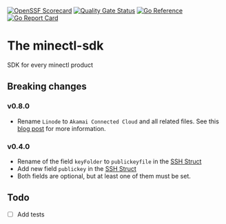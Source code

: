 [![OpenSSF Scorecard](https://api.securityscorecards.dev/projects/github.com/dirien/minectl-sdk/badge)](https://api.securityscorecards.dev/projects/github.com/dirien/minectl-sdk)
[![Quality Gate Status](https://sonarcloud.io/api/project_badges/measure?project=dirien_minectl-sdk&metric=alert_status)](https://sonarcloud.io/summary/new_code?id=dirien_minectl-sdk)
[![Go Reference](https://pkg.go.dev/badge/github.com/dirien/minectl-sdk.svg)](https://pkg.go.dev/github.com/dirien/minectl-sdk)
[![Go Report Card](https://goreportcard.com/badge/github.com/dirien/minectl-sdk)](https://goreportcard.com/report/github.com/dirien/minectl-sdk)

# The minectl-sdk

SDK for every minectl product

## Breaking changes

### v0.8.0

- Rename `Linode` to `Akamai Connected Cloud` and all related files. See this [blog post](https://www.linode.com/blog/linode/a-bold-new-approach-to-the-cloud/) for more information.

### v0.4.0

- Rename of the field `keyFolder` to `publickeyfile` in the [SSH Struct](/model/model.go)
- Add new field `publickey` in the [SSH Struct](/model/model.go)
- Both fields are optional, but at least one of them must be set.

## Todo

- [ ] Add tests
